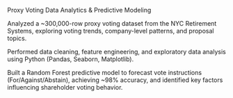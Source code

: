 Proxy Voting Data Analytics & Predictive Modeling

Analyzed a ~300,000-row proxy voting dataset from the NYC Retirement Systems, exploring voting trends, company-level patterns, and proposal topics.

Performed data cleaning, feature engineering, and exploratory data analysis using Python (Pandas, Seaborn, Matplotlib).

Built a Random Forest predictive model to forecast vote instructions (For/Against/Abstain), achieving ~98% accuracy, and identified key factors influencing shareholder voting behavior.
